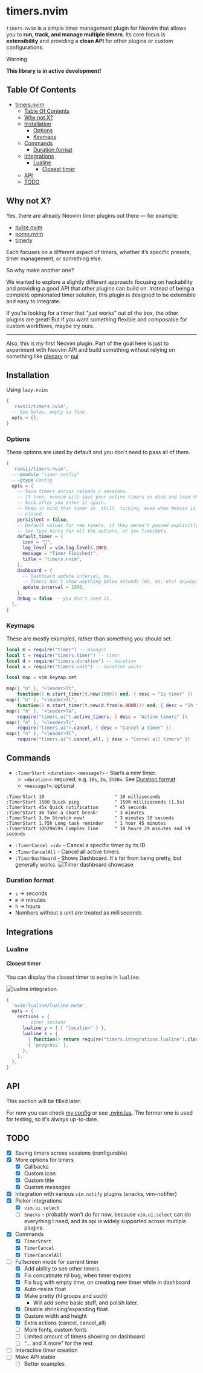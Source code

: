 # timers.nvim

`timers.nvim` is a simple timer management plugin for Neovim that allows you to
**run, track, and manage multiple timers**. Its core focus is **extensibility**
and providing a **clean API** for other plugins or custom configurations.

> [!WARNING]
>
> **This library is in active development!**

## Table Of Contents

<!--toc:start-->
- [timers.nvim](#timersnvim)
  - [Table Of Contents](#table-of-contents)
  - [Why not X?](#why-not-x)
  - [Installation](#installation)
    - [Options](#options)
    - [Keymaps](#keymaps)
  - [Commands](#commands)
    - [Duration format](#duration-format)
  - [Integrations](#integrations)
    - [Lualine](#lualine)
      - [Closest timer](#closest-timer)
  - [API](#api)
  - [TODO](#todo)
<!--toc:end-->

## Why not X?

Yes, there are already Neovim timer plugins out there — for example:

- [pulse.nvim](https://github.com/linguini1/pulse.nvim)
- [pomo.nvim](https://github.com/epwalsh/pomo.nvim)
- [timerly](https://github.com/nvzone/timerly)

Each focuses on a different aspect of timers, whether it’s specific presets,
timer management, or something else.

So why make another one?

We wanted to explore a slightly different approach: focusing on hackability and
providing a good API that other plugins can build on. Instead of being a
complete opinionated timer solution, this plugin is designed to be extensible
and easy to integrate.

If you’re looking for a timer that "just works" out of the box, the other
plugins are great! But if you want something flexible and composable for
custom workflows, maybe try ours.

---

Also, this is my first Neovim plugin. Part of the goal here is just to
experiment with Neovim API and build something without relying on something
like [plenary](https://github.com/nvim-lua/plenary.nvim) or
[nui](https://github.com/MunifTanjim/nui.nvim)

## Installation

Using `lazy.nvim`:

```lua
{
  'ravsii/timers.nvim',
  -- See below, empty is fine
  opts = {},
}
```

### Options

These options are used by default and you don't need to pass all of them.

```lua
{
  'ravsii/timers.nvim',
  ---@module "timer.config"
  ---@type Config
  opts = {
    -- Save timers across reloads / sessions.
    -- If true, neovim will save your active timers on disk and load them
    -- back after you enter it again.
    -- Keep in mind that timer is _still_ ticking, even when Neovim is
    -- closed.
    persistent = false,
    -- Default values for new timers, if they weren't passed explicitly.
    -- See type hints for all the options, or see TimerOpts.
    default_timer = {
      icon = "󱎫",
      log_level = vim.log.levels.INFO,
      message = "Timer Finished!",
      title = "timers.nvim",
    },
    dashboard = {
      -- Dashboard update interval, ms.
      -- Timers don't show anything below seconds (ms, ns, etc) anyways.
      update_interval = 1000,
    },
    debug = false -- you don't need it.
  },
}
```

### Keymaps

These are mostly examples, rather than something you should set.

```lua
local m = require("timer") -- manager
local t = require("timers.timer") -- timer
local d = require("timers.duration") -- duration
local u = require("timers.unit") -- duration units

local map = vim.keymap.set

map({ "n" }, "<leader>Tt",
    function() m.start_timer(t.new(1000)) end, { desc = "1s timer" })
map({ "n" }, "<leader>Tl",
    function() m.start_timer(t.new(d.from(u.HOUR))) end, { desc = "1h timer" })
map({ "n" }, "<leader>Ta",
    require("timers.ui").active_timers, { desc = "Active timers" })
map({ "n" }, "<leader>Tc",
    require("timers.ui").cancel, { desc = "Cancel a timer" })
map({ "n" }, "<leader>TC",
    require("timers.ui").cancel_all, { desc = "Cancel all timers" })
```

## Commands

- `:TimerStart <duration> <message?>` - Starts a new timer.
  - `<duration>`: required, e.g. `10s`, `2m`, `1h30m`. See [Duration
  format](#duration-format)
  - `<message?>`: optional

```vim
:TimerStart 10                          " 10 milliseconds
:TimerStart 1500 Quick ping             " 1500 milliseconds (1.5s)
:TimerStart 45s Quick notification      " 45 seconds
:TimerStart 3m Take a short break!      " 3 minutes
:TimerStart 3.5m Stretch now!           " 3 minutes 30 seconds
:TimerStart 1.75h Long task reminder    " 1 hour 45 minutes
:TimerStart 10h29m59s Complex Time      " 10 hours 29 minutes and 59 seconds
```

- `:TimerCancel <id>` - Cancel a specific timer by its ID.
- `:TimerCancelAll` - Cancel all active timers.
- `:TimerDashboard` - Shows Dashboard. It's far from being pretty, but
generally works.
![Timer dashboard showcase](./pics/dashboard.jpg)

### Duration format

- `s` → seconds
- `m` → minutes
- `h` → hours
- Numbers without a unit are treated as milliseconds

## Integrations

### Lualine

#### Closest timer

You can display the closest timer to expire in `lualine`:

![lualine integration](./pics/lualine.jpg)

```lua
{
  'nvim-lualine/lualine.nvim',
  opts = {
    sections = {
      -- other secions
      lualine_y = { { "location" } },
      lualine_z = {
        { function() return require("timers.integrations.lualine").closest_timer() end },
        { 'progress' },
      },
    },
  },
}
```

## API

This section will be filled later.

For now you can check [my config](https://github.com/ravsii/.dotfiles/blob/main/dot_config/nvim/lua/plugins/timer.lua)
or see [.nvim.lua](./.nvim.lua). The former one is used for testing, so it's
always up-to-date.

## TODO

- [x] Saving timers across sessions (configurable)
- [x] More options for timers
  - [x] Callbacks
  - [x] Custom icon
  - [x] Custom title
  - [x] Custom messages
- [x] Integration with various `vim.notify` plugins (snacks, vim-notifier)
- [x] Picker integrations
  - [x] `vim.ui.select`
  - [ ] `Snacks` - probably won't do for now, because `vim.ui.select` can do
  everything I need, and its api is widely supported across multiple plugins.
- [x] Commands
  - [x] `TimerStart`
  - [x] `TimerCancel`
  - [x] `TimerCancelAll`
- [ ] Fullscreen mode for current timer
  - [x] Add ability to see other timers
  - [x] Fix concatinate nil bug, when timer expires
  - [x] Fix bug with empty time, on creating new timer while in dashboard
  - [x] Auto-resize float
  - [x] Make pretty (hl groups and such)
    - Will add some basic stuff, and polish later.
  - [x] Disable shrinking/expanding float
  - [x] Custom width and height
  - [x] Extra actions (cancel, cancel_all)
  - [ ] More fonts, custom fonts
  - [ ] Limited amount of timers showing on dashboard
  - [ ] "... and X more" for the
    rest
- [ ] Interactive timer creation
- [ ] Make API stable
  - [ ] Better examples
